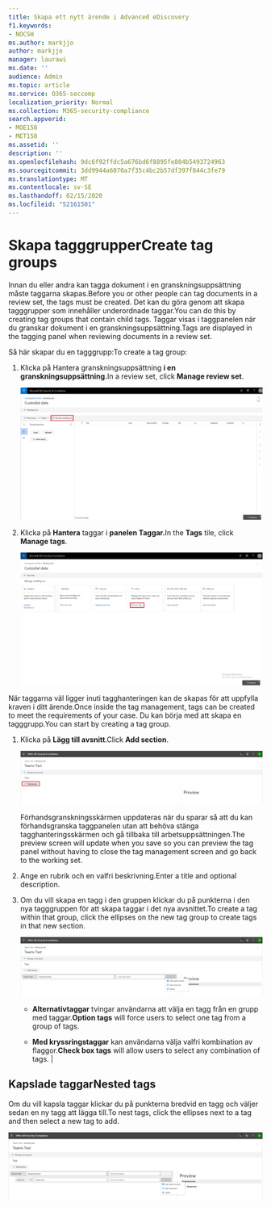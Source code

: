```yaml
---
title: Skapa ett nytt ärende i Advanced eDiscovery
f1.keywords:
- NOCSH
ms.author: markjjo
author: markjjo
manager: laurawi
ms.date: ''
audience: Admin
ms.topic: article
ms.service: O365-seccomp
localization_priority: Normal
ms.collection: M365-security-compliance
search.appverid:
- MOE150
- MET150
ms.assetid: ''
description: ''
ms.openlocfilehash: 9dc6f92ffdc5a676bd6f8895fe884b5493724963
ms.sourcegitcommit: 3dd9944a6070a7f35c4bc2b57df397f844c3fe79
ms.translationtype: MT
ms.contentlocale: sv-SE
ms.lasthandoff: 02/15/2020
ms.locfileid: "52161501"
---
```

# <a name="create-tag-groups"></a><span data-ttu-id="82698-102">Skapa tagggrupper</span><span class="sxs-lookup"><span data-stu-id="82698-102">Create tag groups</span></span>

<span data-ttu-id="82698-103">Innan du eller andra kan tagga dokument i en granskningsuppsättning måste taggarna skapas.</span><span class="sxs-lookup"><span data-stu-id="82698-103">Before you or other people can tag documents in a review set, the tags must be created.</span></span> <span data-ttu-id="82698-104">Det kan du göra genom att skapa tagggrupper som innehåller underordnade taggar.</span><span class="sxs-lookup"><span data-stu-id="82698-104">You can do this by creating tag groups that contain child tags.</span></span> <span data-ttu-id="82698-105">Taggar visas i taggpanelen när du granskar dokument i en granskningsuppsättning.</span><span class="sxs-lookup"><span data-stu-id="82698-105">Tags are displayed in the tagging panel when reviewing documents in a review set.</span></span>

<span data-ttu-id="82698-106">Så här skapar du en tagggrupp:</span><span class="sxs-lookup"><span data-stu-id="82698-106">To create a tag group:</span></span>

1.  <span data-ttu-id="82698-107">Klicka på Hantera granskningsuppsättning **i en granskningsuppsättning.**</span><span class="sxs-lookup"><span data-stu-id="82698-107">In a review set, click **Manage review set**.</span></span>

    ![Klicka på Hantera granskningsuppsättning](../media/ED-managews.png)

2.  <span data-ttu-id="82698-109">Klicka på **Hantera** taggar i **panelen Taggar.**</span><span class="sxs-lookup"><span data-stu-id="82698-109">In the **Tags** tile, click **Manage tags**.</span></span>

    ![Klicka på Hantera taggar i panelen Taggar](../media/ED-managetags.png)

<span data-ttu-id="82698-111">När taggarna väl ligger inuti tagghanteringen kan de skapas för att uppfylla kraven i ditt ärende.</span><span class="sxs-lookup"><span data-stu-id="82698-111">Once inside the tag management, tags can be created to meet the requirements of your case.</span></span> <span data-ttu-id="82698-112">Du kan börja med att skapa en tagggrupp.</span><span class="sxs-lookup"><span data-stu-id="82698-112">You can start by creating a tag group.</span></span>

1.  <span data-ttu-id="82698-113">Klicka på **Lägg till avsnitt**.</span><span class="sxs-lookup"><span data-stu-id="82698-113">Click **Add section**.</span></span>

    ![Lägga till en tagggrupp](../media/ED-addtagsection.png)

    <span data-ttu-id="82698-115">Förhandsgranskningsskärmen uppdateras när du sparar så att du kan förhandsgranska taggpanelen utan att behöva stänga tagghanteringsskärmen och gå tillbaka till arbetsuppsättningen.</span><span class="sxs-lookup"><span data-stu-id="82698-115">The preview screen will update when you save so you can preview the tag panel without having to close the tag management screen and go back to the working set.</span></span>

2. <span data-ttu-id="82698-116">Ange en rubrik och en valfri beskrivning.</span><span class="sxs-lookup"><span data-stu-id="82698-116">Enter a title and optional description.</span></span> 

3. <span data-ttu-id="82698-117">Om du vill skapa en tagg i den gruppen klickar du på punkterna i den nya tagggruppen för att skapa taggar i det nya avsnittet.</span><span class="sxs-lookup"><span data-stu-id="82698-117">To create a tag within that group, click the ellipses on the new tag group to create tags in that new section.</span></span>
    
    ![Skapa taggar i en tagggrupp](../media/ED-createtag.png)

   - <span data-ttu-id="82698-119">**Alternativtaggar** tvingar användarna att välja en tagg från en grupp med taggar.</span><span class="sxs-lookup"><span data-stu-id="82698-119">**Option tags** will force users to select one tag from a group of tags.</span></span>
   
   - <span data-ttu-id="82698-120">**Med kryssringstaggar** kan användarna välja valfri kombination av flaggor.</span><span class="sxs-lookup"><span data-stu-id="82698-120">**Check box tags** will allow users to select any combination of tags.</span></span> |

## <a name="nested-tags"></a><span data-ttu-id="82698-121">Kapslade taggar</span><span class="sxs-lookup"><span data-stu-id="82698-121">Nested tags</span></span>

<span data-ttu-id="82698-122">Om du vill kapsla taggar klickar du på punkterna bredvid en tagg och väljer sedan en ny tagg att lägga till.</span><span class="sxs-lookup"><span data-stu-id="82698-122">To nest tags, click the ellipses next to a tag and then select a new tag to add.</span></span>

![Kapslingstaggar](../media/ED-tagnesting.png)

